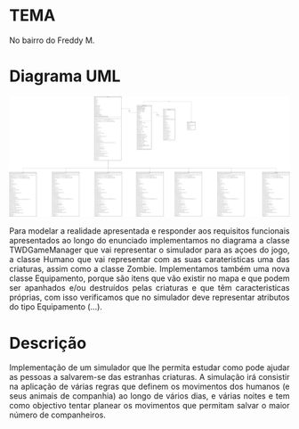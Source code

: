 # TEMA
<p align="justify"> No bairro do Freddy M.</p>

# Diagrama UML
![](diagrama.png?raw=true "Diagrama UML")
<p align="justify"> Para modelar a realidade apresentada e responder aos requisitos funcionais apresentados ao longo do
enunciado implementamos no diagrama a classe TWDGameManager que vai representar o simulador para as açoes do jogo, a classe Humano que vai representar com as suas carateristicas uma das criaturas, assim como a classe Zombie. Implementamos também uma nova classe Equipamento, porque são itens que vão existir no mapa e que podem ser apanhados
e/ou destruídos pelas criaturas e que têm caracteristicas próprias, com isso verificamos que no simulador deve representar atributos do tipo Equipamento (...).</p>

# Descrição
<p align="justify"> Implementação de um simulador que lhe permita
estudar como pode ajudar as pessoas a salvarem-se das estranhas criaturas.
A simulação irá consistir na aplicação de várias regras que definem os movimentos dos
humanos (e seus animais de companhia) ao longo de vários dias, e várias noites e tem como
objectivo tentar planear os movimentos que permitam salvar o maior número de companheiros.</p>

